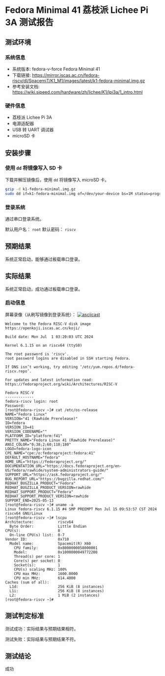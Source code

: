 # Fedora Minimal 41 荔枝派 Lichee Pi 3A 测试报告

## 测试环境

### 系统信息

- 系统版本: fedora-v-force Fedora Minimal 41
- 下载链接: https://mirror.iscas.ac.cn/fedora-riscv/dl/SpacemiT/K1_M1/images/latest/k1-fedora-minimal.img.gz
- 参考安装文档: https://wiki.sipeed.com/hardware/zh/lichee/K1/lpi3a/1_intro.html

### 硬件信息

- 荔枝派 Lichee Pi 3A
- 电源适配器
- USB 转 UART 调试器
- microSD 卡

## 安装步骤

### 使用 `dd` 将镜像写入 SD 卡

下载并解压镜像后，使用 `dd` 将镜像写入 microSD 卡。

```bash
gzip -d k1-fedora-minimal.img.gz
sudo dd if=k1-fedora-minimal.img of=/dev/your-device bs=1M status=progress oflag=dsync
```

### 登录系统

通过串口登录系统。

默认用户名： `root`
默认密码： `riscv`

## 预期结果

系统正常启动，能够通过板载串口登录。

## 实际结果

系统正常启动，成功通过板载串口登录。

### 启动信息

屏幕录像（从刷写镜像到登录系统）：
[![asciicast](https://asciinema.org/a/xXecoLrIq2cKdvmbVfMWDzJYU.svg)](https://asciinema.org/a/xXecoLrIq2cKdvmbVfMWDzJYU)

```log
Welcome to the Fedora RISC-V disk image
https://openkoji.iscas.ac.cn/koji/

Build date: Mon Jul  1 03:20:03 UTC 2024

Kernel 6.1.15 on an riscv64 (ttyS0)

The root password is 'riscv'.
root password logins are disabled in SSH starting Fedora.

If DNS isn’t working, try editing ‘/etc/yum.repos.d/fedora-riscv.repo’.

For updates and latest information read:
https://fedoraproject.org/wiki/Architectures/RISC-V

Fedora RISC-V
-------------
fedora-riscv login: root
Password: 
[root@fedora-riscv ~]# cat /etc/os-release 
NAME="Fedora Linux"
VERSION="41 (Rawhide Prerelease)"
ID=fedora
VERSION_ID=41
VERSION_CODENAME=""
PLATFORM_ID="platform:f41"
PRETTY_NAME="Fedora Linux 41 (Rawhide Prerelease)"
ANSI_COLOR="0;38;2;60;110;180"
LOGO=fedora-logo-icon
CPE_NAME="cpe:/o:fedoraproject:fedora:41"
DEFAULT_HOSTNAME="fedora"
HOME_URL="https://fedoraproject.org/"
DOCUMENTATION_URL="https://docs.fedoraproject.org/en-US/fedora/rawhide/system-administrators-guide/"
SUPPORT_URL="https://ask.fedoraproject.org/"
BUG_REPORT_URL="https://bugzilla.redhat.com/"
REDHAT_BUGZILLA_PRODUCT="Fedora"
REDHAT_BUGZILLA_PRODUCT_VERSION=rawhide
REDHAT_SUPPORT_PRODUCT="Fedora"
REDHAT_SUPPORT_PRODUCT_VERSION=rawhide
SUPPORT_END=2025-05-13
[root@fedora-riscv ~]# uname -a
Linux fedora-riscv 6.1.15 #4 SMP PREEMPT Mon Jul 15 09:53:57 CST 2024 riscv64 GNU/Linux
[root@fedora-riscv ~]# lscpu
Architecture:           riscv64
  Byte Order:           Little Endian
CPU(s):                 8
  On-line CPU(s) list:  0-7
Vendor ID:              0x710
  Model name:           Spacemit(R) X60
    CPU family:         0x8000000058000001
    Model:              0x1000000049772200
    Thread(s) per core: 1
    Core(s) per socket: 8
    Socket(s):          1
    CPU(s) scaling MHz: 100%
    CPU max MHz:        1600.0000
    CPU min MHz:        614.4000
Caches (sum of all):    
  L1d:                  256 KiB (8 instances)
  L1i:                  256 KiB (8 instances)
  L2:                   1 MiB (2 instances)
[root@fedora-riscv ~]# 
```

## 测试判定标准

测试成功：实际结果与预期结果相符。

测试失败：实际结果与预期结果不符。

## 测试结论

成功
